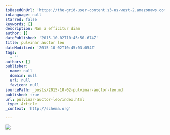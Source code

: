 ```yaml
---
isBasedOnUrl: 'https://the-grid-user-content.s3-us-west-2.amazonaws.com/cf336369-2a87-45a6-8337-11f9fe3494e2.jpg'
inLanguage: null
starred: false
keywords: []
description: Nam a efficitur diam
author: []
datePublished: '2015-10-02T10:45:50.674Z'
title: pulvinar auctor leo
dateModified: '2015-10-02T10:45:03.054Z'
tags:
  - ''
authors: []
publisher:
  name: null
  domain: null
  url: null
  favicon: null
sourcePath: _posts/2015-10-02-pulvinar-auctor-leo.md
published: true
url: pulvinar-auctor-leo/index.html
_type: Article
_context: 'http://schema.org'

---
```

![](https://the-grid-user-content.s3-us-west-2.amazonaws.com/cf336369-2a87-45a6-8337-11f9fe3494e2.jpg)